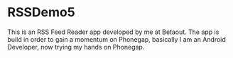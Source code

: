 RSSDemo5
========
This is an RSS Feed Reader app developed by me at Betaout. The app is build in order to gain a momentum on Phonegap, basically I am an Android Developer, now trying my hands on Phonegap.
